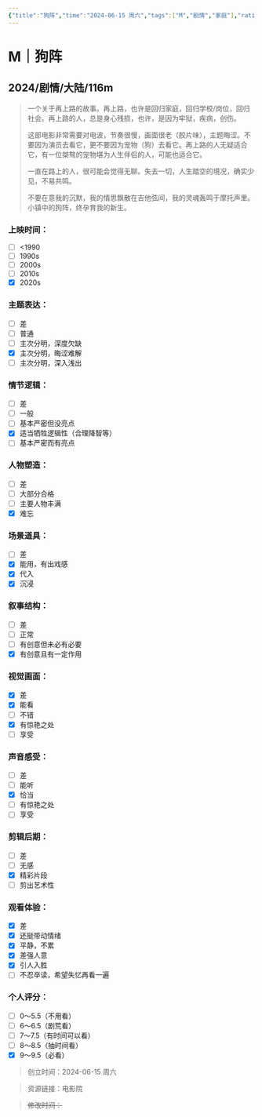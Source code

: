 ```yaml
---
{"title":"狗阵","time":"2024-06-15 周六","tags":["M","剧情","家庭"],"rating":"9.0","dg-publish":true,"permalink":"/300 评价/M/新近看过/狗阵/","dgPassFrontmatter":true,"created":"2024-06-15T18:11:07.680+08:00","updated":"2024-06-15T18:36:27.732+08:00"}
---
```


# M｜狗阵
## 2024/剧情/大陆/116m
>一个关于再上路的故事。再上路，也许是回归家庭，回归学校/岗位，回归社会。再上路的人，总是身心残损，也许，是因为牢狱，疾病，创伤。
>
>这部电影非常需要对电波，节奏很慢，画面很老（胶片味），主题晦涩。不要因为演员去看它，更不要因为宠物（狗）去看它。再上路的人无疑适合它，有一位桀骜的宠物堪为人生伴侣的人，可能也适合它。
>
>一直在路上的人，很可能会觉得无聊。失去一切，人生踏空的境况，确实少见，不易共鸣。
>
>不要在意我的沉默，我的情思飘散在吉他弦间，我的灵魂轰鸣于摩托声里。小镇中的狗阵，终孕育我的新生。
### 上映时间：
- [ ] <1990
- [ ] 1990s
- [ ] 2000s
- [ ] 2010s
- [x] 2020s
### 主题表达：
- [ ] 差
- [ ] 普通
- [ ] 主次分明，深度欠缺
- [x] 主次分明，晦涩难解
- [ ] 主次分明，深入浅出
### 情节逻辑：
- [ ] 差
- [ ] 一般
- [ ] 基本严密但没亮点
- [x] 适当牺牲逻辑性（合理降智等）
- [ ] 基本严密而有亮点
### 人物塑造：
- [ ] 差
- [ ] 大部分合格
- [ ] 主要人物丰满
- [x] 难忘
### 场景道具：
- [ ] 差
- [x] 能用，有出戏感
- [x] 代入
- [x] 沉浸
### 叙事结构：
- [ ] 差
- [ ] 正常
- [ ] 有创意但未必有必要
- [x] 有创意且有一定作用
### 视觉画面：
- [x] 差
- [x] 能看
- [ ] 不错
- [x] 有惊艳之处
- [ ] 享受
### 声音感受：
- [ ] 差
- [ ] 能听
- [x] 恰当
- [ ] 有惊艳之处
- [ ] 享受
### 剪辑后期：
- [ ] 差
- [ ] 无感
- [x] 精彩片段
- [ ] 剪出艺术性
### 观看体验：
- [x] 差
- [x] 还挺带动情绪
- [x] 平静，不累
- [x] 差强人意
- [x] 引人入胜
- [ ] 不忍卒读，希望失忆再看一遍
### 个人评分：
- [ ] 0～5.5（不用看）
- [ ] 6～6.5（剧荒看）
- [ ] 7～7.5（有时间可以看）
- [ ] 8～8.5（抽时间看）
- [x] 9～9.5（必看）

>创立时间：2024-06-15 周六

>资源链接：电影院

>~~修改时间：~~



